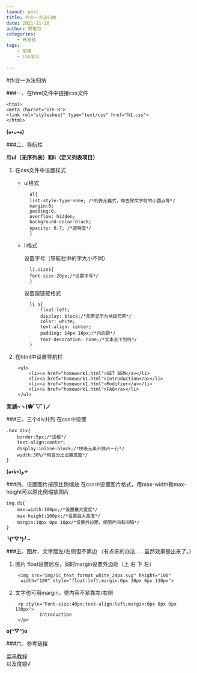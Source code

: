 ```yaml
---
layout: post
title: 作业一方法归纳
date: 2021-11-28
author: 郑笔匀
categories:
    - 开发部
tags:
    - 前端
    - CSS学习
    
---
```


#作业一方法归纳

###一、在html文件中链接css文件

	<html>
	<meta charset="UTF-8">
	<link rel="stylesheet" type="text/css" href="h1.css">
	</html>

**(๑•ᴗ•๑)**

###二、导航栏

用**ul（无序列表）**和**li（定义列表项目）**

1. 在css文件中设置样式
	- ul格式
		
			ul{
		    list-style-type:none; /*列表无格式，即去除文字前的小圆点等*/
		    margin:0;
		    padding:0;
		    overflow: hidden;
		    background-color:black;
		    opacity: 0.7; /*透明度*/
			}
		
	- li格式<br>

		设置字号（导航栏中的字大小不同）
		
			li.size1{
			font-size:20px;/*设置字号*/
			}
		
		设置超链接格式
		
			li a{
			    float:left;
			    display: block;/*元素显示为块级元素*/
			    color: white;
			    text-align: center;
			    padding: 14px 16px;/*内边距*/
			    text-decoration: none;/*文本无下划线*/
			}
2. 在html中设置导航栏
		
		<ul>
	        <li><a href="homework1.html">GET BEM</a></li>
	        <li><a href="homework1.html">introduction</a></li>
	        <li><a href="homework1.html">Modifier</a></li>
	        <li><a href="homework1.html">FAQ</a></li>
	    </ul>
**芜湖~ヽ(✿ﾟ▽ﾟ)ノ**

###三、三个div并列
在css中设置

	.box div{
	    border:5px;/*边框*/
	    text-align:center;
	    display:inline-block;/*块级元素不独占一行*/
	    width:30%/*用百分比设置宽度*/
	}
**(๑•̀v•́)و✧**

###四、设置图片按原比例缩放
在css中设置图片格式，用max-width和max-height可以原比例缩放图片

	img.di{
	    max-width:100px;/*设置最大宽度*/
	    max-height:100px;/*设置最大高度*/
	    margin:10px 0px 10px/*设置外边距，使图片间有间隔*/
	}

**╰(°▽°)╯~**

###五、图片、文字居左/右侧但不靠边
（有点笨的办法……虽然效果是出来了。）

1. 图片
float设置居左，同时margin设置外边距（上 右 下 左）

		<img src="img/ic_text_format_white_24px.svg" height="100"
		 width="100" style="float:left;margin:0px 30px 0px 130px">

2. 文字也可用margin，使内容不紧靠左/右侧

		<p style="Font-size:40px;text-align:left;margin:0px 0px 0px 130px">
	            Introduction
		</p>
**o(^▽^)o**

###六、参考链接

[菜鸟教程](https://www.runoob.com/)
<br>以及度娘√